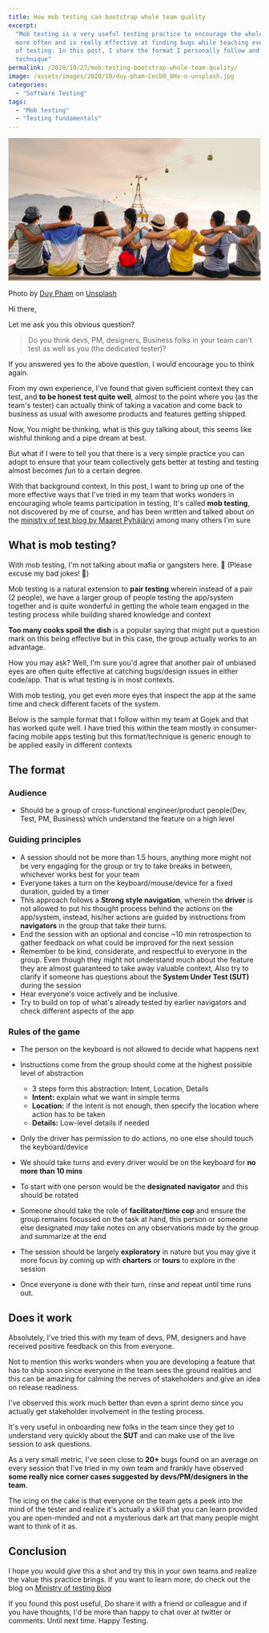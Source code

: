 ```yaml
---
title: How mob testing can bootstrap whole team quality
excerpt:
  "Mob testing is a very useful testing practice to encourage the whole team to test together and
  more often and is really effective at finding bugs while teaching everyone about the wonderful art
  of testing. In this post, I share the format I personally follow and my observations about this
  technique"
permalink: /2020/10/27/mob-testing-bootstrap-whole-team-quality/
image: /assets/images/2020/10/duy-pham-Cecb0_8Hx-o-unsplash.jpg
categories:
  - "Software Testing"
tags:
  - "Mob testing"
  - "Testing fundamentals"
---
```


![Friends sitting together](/assets/images/2020/10/duy-pham-Cecb0_8Hx-o-unsplash.jpg)

<span>Photo by
<a href="https://unsplash.com/@miinyuii?utm_source=unsplash&amp;utm_medium=referral&amp;utm_content=creditCopyText">Duy
Pham</a> on
<a href="https://unsplash.com/s/photos/group?utm_source=unsplash&amp;utm_medium=referral&amp;utm_content=creditCopyText">Unsplash</a></span>

Hi there,

Let me ask you this obvious question?

> Do you think devs, PM, designers, Business folks in your team can't test as well as you (the
> dedicated tester)?

If you answered yes to the above question, I would encourage you to think again.

From my own experience, I've found that given sufficient context they can test, and **to be honest**
**test quite well**, almost to the point where you (as the team's tester) can actually think of
taking a vacation and come back to business as usual with awesome products and features getting
shipped.

Now, You might be thinking, what is this guy talking about, this seems like wishful thinking and a
pipe dream at best.

But what if I were to tell you that there is a very simple practice you can adopt to ensure that
your team collectively gets better at testing and testing almost becomes _fun_ to a certain degree.

With that background context, In this post, I want to bring up one of the more effective ways that
I've tried in my team that works wonders in encouraging whole teams participation in testing, It's
called **mob testing**, not discovered by me of course, and has been written and talked about on the
[ministry of test blog by Maaret Pyhäjärvi](https://www.ministryoftesting.com/dojo/lessons/mob-testing-an-introduction-experience-report)
among many others I'm sure

## What is mob testing?

With mob testing, I'm not talking about mafia or gangsters here. 🔫 (Please excuse my bad jokes! 🙏)

Mob testing is a natural extension to **pair testing** wherein instead of a pair (2 people), we have
a larger group of people testing the app/system together and is quite wonderful in getting the whole
team engaged in the testing process while building shared knowledge and context

**Too many cooks spoil the dish** is a popular saying that might put a question mark on this being
effective but in this case, the group actually works to an advantage.

How you may ask? Well, I'm sure you'd agree that another pair of unbiased eyes are often quite
effective at catching bugs/design issues in either code/app. That is what testing is in most
contexts.

With mob testing, you get even more eyes that inspect the app at the same time and check different
facets of the system.

Below is the sample format that I follow within my team at Gojek and that has worked quite well. I
have tried this within the team mostly in consumer-facing mobile apps testing but this
format/technique is generic enough to be applied easily in different contexts

## The format

### Audience

- Should be a group of cross-functional engineer/product people(Dev, Test, PM, Business) which
  understand the feature on a high level

### Guiding principles

- A session should not be more than 1.5 hours, anything more might not be very engaging for the
  group or try to take breaks in between, whichever works best for your team
- Everyone takes a turn on the keyboard/mouse/device for a fixed duration, guided by a timer
- This approach follows a **Strong style navigation**, wherein the **driver** is not allowed to put
  his thought process behind the actions on the app/system, instead, his/her actions are guided by
  instructions from **navigators** in the group that take their turns.
- End the session with an optional and concise ~10 min retrospection to gather feedback on what
  could be improved for the next session
- Remember to be kind, considerate, and respectful to everyone in the group. Even though they might
  not understand much about the feature they are almost guaranteed to take away valuable context,
  Also try to clarify if someone has questions about the **System Under Test (SUT)** during the
  session
- Hear everyone's voice actively and be inclusive.
- Try to build on top of what's already tested by earlier navigators and check different aspects of
  the app

### Rules of the game

- The person on the keyboard is not allowed to decide what happens next
- Instructions come from the group should come at the highest possible level of abstraction

  - 3 steps form this abstraction: Intent, Location, Details
  - **Intent:** explain what we want in simple terms
  - **Location:** if the intent is not enough, then specify the location where action has to be
    taken
  - **Details:** Low-level details if needed

- Only the driver has permission to do actions, no one else should touch the keyboard/device
- We should take turns and every driver would be on the keyboard for **no more than 10 mins**
- To start with one person would be the **designated navigator** and this should be rotated
- Someone should take the role of **facilitator/time cop** and ensure the group remains focussed on
  the task at hand, this person or someone else designated _may_ take notes on any observations made
  by the group and summarize at the end
- The session should be largely **exploratory** in nature but you may give it more focus by coming
  up with **charters** or **tours** to explore in the session
- Once everyone is done with their turn, rinse and repeat until time runs out.

## Does it work

Absolutely, I've tried this with my team of devs, PM, designers and have received positive feedback
on this from everyone.

Not to mention this works wonders when you are developing a feature that has to ship soon since
everyone in the team sees the ground realities and this can be amazing for calming the nerves of
stakeholders and give an idea on release readiness.

I've observed this work much better than even a sprint demo since you actually get stakeholder
involvement in the testing process.

It's very useful in onboarding new folks in the team since they get to understand very quickly about
the **SUT** and can make use of the live session to ask questions.

As a very small metric, I've seen close to **20+** bugs found on an average on every session that
I've tried in my own team and frankly have observed **some really nice corner cases suggested by
devs/PM/designers in the team**.

The icing on the cake is that everyone on the team gets a peek into the mind of the tester and
realize it's actually a skill that you can learn provided you are open-minded and not a mysterious
dark art that many people might want to think of it as.

## Conclusion

I hope you would give this a shot and try this in your own teams and realize the value this practice
brings. If you want to learn more, do check out the blog on
[Ministry of testing blog](https://www.ministryoftesting.com/dojo/lessons/mob-testing-an-introduction-experience-report)

If you found this post useful, Do share it with a friend or colleague and if you have thoughts, I'd
be more than happy to chat over at twitter or comments. Until next time. Happy Testing.
